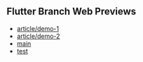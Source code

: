 ## Flutter Branch Web Previews

- [article/demo-1](./article/demo-1/)
- [article/demo-2](./article/demo-2/)
- [main](./main/)
- [test](./test/)
